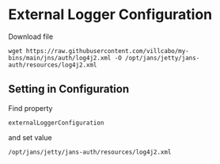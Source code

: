 # External Logger Configuration

Download file

```
wget https://raw.githubusercontent.com/villcabo/my-bins/main/jns/auth/log4j2.xml -O /opt/jans/jetty/jans-auth/resources/log4j2.xml
```

## Setting in Configuration

Find property

```
externalLoggerConfiguration
```

and set value

```
/opt/jans/jetty/jans-auth/resources/log4j2.xml
```